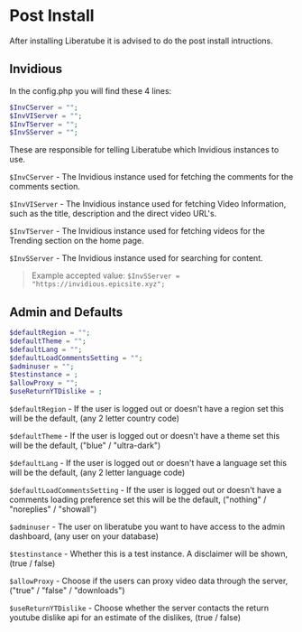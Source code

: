 # Post Install

After installing Liberatube it is advised to do the post install intructions.

## Invidious

In the config.php you will find these 4 lines:

```php
$InvCServer = "";
$InvVIServer = "";
$InvTServer = "";
$InvSServer = "";
```

These are responsible for telling Liberatube which Invidious instances to use.

`$InvCServer` - The Invidious instance used for fetching the comments for the comments section.

`$InvVIServer` - The Invidious instance used for fetching Video Information, such as the title, description and the direct video URL's.

`$InvTServer` - The Invidious instance used for fetching videos for the Trending section on the home page.

`$InvSServer` - The Invidious instance used for searching for content.

> Example accepted value: `$InvSServer = "https://invidious.epicsite.xyz";`

## Admin and Defaults

```php
$defaultRegion = "";
$defaultTheme = "";
$defaultLang = "";
$defaultLoadCommentsSetting = "";
$adminuser = "";
$testinstance = ;
$allowProxy = "";
$useReturnYTDislike = ;
```

`$defaultRegion` - If the user is logged out or doesn't have a region set this will be the default, (any 2 letter country code)

`$defaultTheme` - If the user is logged out or doesn't have a theme set this will be the default, ("blue" / "ultra-dark")

`$defaultLang` - If the user is logged out or doesn't have a language set this will be the default, (any 2 letter language code)

`$defaultLoadCommentsSetting` - If the user is logged out or doesn't have a comments loading preference set this will be the default, ("nothing" / "noreplies" / "showall")

`$adminuser` - The user on liberatube you want to have access to the admin dashboard, (any user on your database)

`$testinstance` -  Whether this is a test instance. A disclaimer will be shown, (true / false)

`$allowProxy` -  Choose if the users can proxy video data through the server, ("true" / "false" / "downloads")

`$useReturnYTDislike` - Choose whether the server contacts the return youtube dislike api for an estimate of the dislikes, (true / false)
